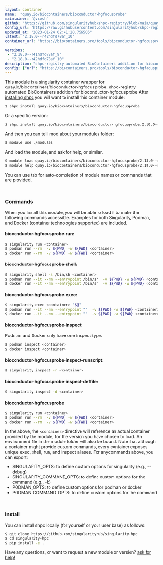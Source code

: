 ```yaml
---
layout: container
name:  "quay.io/biocontainers/bioconductor-hgfocusprobe"
maintainer: "@vsoch"
github: "https://github.com/singularityhub/shpc-registry/blob/main/quay.io/biocontainers/bioconductor-hgfocusprobe/container.yaml"
config_url: "https://raw.githubusercontent.com/singularityhub/shpc-registry/main/quay.io/biocontainers/bioconductor-hgfocusprobe/container.yaml"
updated_at: "2023-01-24 02:41:20.756505"
latest: "2.18.0--r42hdfd78af_10"
container_url: "https://biocontainers.pro/tools/bioconductor-hgfocusprobe"

versions:
 - "2.18.0--r41hdfd78af_9"
 - "2.18.0--r42hdfd78af_10"
description: "shpc-registry automated BioContainers addition for bioconductor-hgfocusprobe"
config: {"url": "https://biocontainers.pro/tools/bioconductor-hgfocusprobe", "maintainer": "@vsoch", "description": "shpc-registry automated BioContainers addition for bioconductor-hgfocusprobe", "latest": {"2.18.0--r42hdfd78af_10": "sha256:e813c52395ba24ad7ad0583dc8a5c4425ea1f6f3f87a591f95e871d771e9de24"}, "tags": {"2.18.0--r41hdfd78af_9": "sha256:28ead63e2526d2e6bffef6d956db470c4573ca96efcd4125f4061ce7e5b4ae38", "2.18.0--r42hdfd78af_10": "sha256:e813c52395ba24ad7ad0583dc8a5c4425ea1f6f3f87a591f95e871d771e9de24"}, "docker": "quay.io/biocontainers/bioconductor-hgfocusprobe"}
---
```


This module is a singularity container wrapper for quay.io/biocontainers/bioconductor-hgfocusprobe.
shpc-registry automated BioContainers addition for bioconductor-hgfocusprobe
After [installing shpc](#install) you will want to install this container module:


```bash
$ shpc install quay.io/biocontainers/bioconductor-hgfocusprobe
```

Or a specific version:

```bash
$ shpc install quay.io/biocontainers/bioconductor-hgfocusprobe:2.18.0--r42hdfd78af_10
```

And then you can tell lmod about your modules folder:

```bash
$ module use ./modules
```

And load the module, and ask for help, or similar.

```bash
$ module load quay.io/biocontainers/bioconductor-hgfocusprobe/2.18.0--r42hdfd78af_10
$ module help quay.io/biocontainers/bioconductor-hgfocusprobe/2.18.0--r42hdfd78af_10
```

You can use tab for auto-completion of module names or commands that are provided.

<br>

### Commands

When you install this module, you will be able to load it to make the following commands accessible.
Examples for both Singularity, Podman, and Docker (container technologies supported) are included.

#### bioconductor-hgfocusprobe-run:

```bash
$ singularity run <container>
$ podman run --rm  -v ${PWD} -w ${PWD} <container>
$ docker run --rm  -v ${PWD} -w ${PWD} <container>
```

#### bioconductor-hgfocusprobe-shell:

```bash
$ singularity shell -s /bin/sh <container>
$ podman run --it --rm --entrypoint /bin/sh  -v ${PWD} -w ${PWD} <container>
$ docker run --it --rm --entrypoint /bin/sh  -v ${PWD} -w ${PWD} <container>
```

#### bioconductor-hgfocusprobe-exec:

```bash
$ singularity exec <container> "$@"
$ podman run --it --rm --entrypoint ""  -v ${PWD} -w ${PWD} <container> "$@"
$ docker run --it --rm --entrypoint ""  -v ${PWD} -w ${PWD} <container> "$@"
```

#### bioconductor-hgfocusprobe-inspect:

Podman and Docker only have one inspect type.

```bash
$ podman inspect <container>
$ docker inspect <container>
```

#### bioconductor-hgfocusprobe-inspect-runscript:

```bash
$ singularity inspect -r <container>
```

#### bioconductor-hgfocusprobe-inspect-deffile:

```bash
$ singularity inspect -d <container>
```



#### bioconductor-hgfocusprobe

```bash
$ singularity run <container>
$ podman run --rm  -v ${PWD} -w ${PWD} <container>
$ docker run --rm  -v ${PWD} -w ${PWD} <container>
```


In the above, the `<container>` directive will reference an actual container provided
by the module, for the version you have chosen to load. An environment file in the
module folder will also be bound. Note that although a container
might provide custom commands, every container exposes unique exec, shell, run, and
inspect aliases. For anycommands above, you can export:

 - SINGULARITY_OPTS: to define custom options for singularity (e.g., --debug)
 - SINGULARITY_COMMAND_OPTS: to define custom options for the command (e.g., -b)
 - PODMAN_OPTS: to define custom options for podman or docker
 - PODMAN_COMMAND_OPTS: to define custom options for the command

<br>

### Install

You can install shpc locally (for yourself or your user base) as follows:

```bash
$ git clone https://github.com/singularityhub/singularity-hpc
$ cd singularity-hpc
$ pip install -e .
```

Have any questions, or want to request a new module or version? [ask for help!](https://github.com/singularityhub/singularity-hpc/issues)